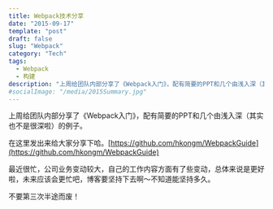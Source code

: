 ```yaml
---
title: Webpack技术分享
date: "2015-09-17"
template: "post"
draft: false
slug: "Webpack"
category: "Tech"
tags:
  - Webpack
  - 构建
description: "上周给团队内部分享了《Webpack入门》，配有简要的PPT和几个由浅入深（其实也不是很深啦）的例子。在这里发出来给大家分享下哈。"
#socialImage: "/media/2015Summary.jpg"
---
```


上周给团队内部分享了《Webpack入门》，配有简要的PPT和几个由浅入深（其实也不是很深啦）的例子。

在这里发出来给大家分享下哈。[https://github.com/hkongm/WebpackGuide](https://github.com/hkongm/WebpackGuide)

最近很忙，公司业务变动较大，自己的工作内容方面有了些变动，总体来说是更好啦，未来应该会更忙吧，博客要坚持下去啊～不知道能坚持多久。

不要第三次半途而废！
